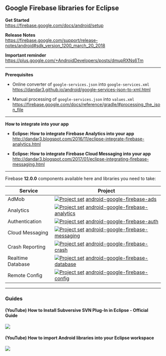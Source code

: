## Google Firebase libraries for Eclipse

**Get Started**<br/>
https://firebase.google.com/docs/android/setup

**Release Notes**<br/>
https://firebase.google.com/support/release-notes/android#sdk_version_1200_march_20_2018

**Important reminder**<br/>
https://plus.google.com/+AndroidDevelopers/posts/dmupRXNs6Tm

---

**Prerequisites**<br/>

- Online converter of `google-services.json` into `google-services.xml`<br/>
  https://dandar3.github.io/android/google-services-json-to-xml.html

- Manual processing of `google-services.json` into `values.xml`<br/>
  https://firebase.google.com/docs/reference/gradle/#processing_the_json_file

---

**How to integrate into your app**<br/>

- **Eclipse: How to integrate Firebase Analytics into your app**<br/>
http://dandar3.blogspot.com/2016/11/eclipse-integrate-firebase-analytics.html

- **Eclipse: How to integrate Firebase Cloud Messaging into your app**<br/>
http://dandar3.blogspot.com/2017/01/eclipse-integrating-firebase-messaging.html

---

Firebase **12.0.0** components available here and libraries you need to take:

| Service           | Project |
| ---               | --- |
| AdMob             | [<img src="https://goo.gl/1VmF4W" title="Project set" align="top" />](https://raw.githubusercontent.com/dandar3/android-google-firebase-ads/12.0.0/.projectset)            [android-google-firebase-ads](https://github.com/dandar3/android-google-firebase-ads/tree/12.0.0)              |
| Analytics         | [<img src="https://goo.gl/1VmF4W" title="Project set" align="top" />](https://raw.githubusercontent.com/dandar3/android-google-firebase-analytics/12.0.0/.projectset)      [android-google-firebase-analytics](https://github.com/dandar3/android-google-firebase-analytics/tree/12.0.0)  |
| Authentication    | [<img src="https://goo.gl/1VmF4W" title="Project set" align="top" />](https://raw.githubusercontent.com/dandar3/android-google-firebase-auth/12.0.0/.projectset)           [android-google-firebase-auth](https://github.com/dandar3/android-google-firebase-auth/tree/12.0.0)            |
| Cloud Messaging   | [<img src="https://goo.gl/1VmF4W" title="Project set" align="top" />](https://raw.githubusercontent.com/dandar3/android-google-firebase-messaging/12.0.0/.projectset)      [android-google-firebase-messaging](https://github.com/dandar3/android-google-firebase-messaging/tree/12.0.0)  |
| Crash Reporting   | [<img src="https://goo.gl/1VmF4W" title="Project set" align="top" />](https://raw.githubusercontent.com/dandar3/android-google-firebase-crash/12.0.0/.projectset)          [android-google-firebase-crash](https://github.com/dandar3/android-google-firebase-crash/tree/12.0.0)          |
| Realtime Database | [<img src="https://goo.gl/1VmF4W" title="Project set" align="top" />](https://raw.githubusercontent.com/dandar3/android-google-firebase-database/12.0.0/.projectset)       [android-google-firebase-database](https://github.com/dandar3/android-google-firebase-database/tree/12.0.0)    |
| Remote Config     | [<img src="https://goo.gl/1VmF4W" title="Project set" align="top" />](https://raw.githubusercontent.com/dandar3/android-google-firebase-config/12.0.0/.projectset)         [android-google-firebase-config](https://github.com/dandar3/android-google-firebase-config/tree/12.0.0)        |

---

### Guides
 
#### (YouTube) How to Install Subversive SVN Plug-In in Eclipse - Official Guide
<a href="http://www.youtube.com/watch?v=04L4rkykWZw" target="_blank"><img src="http://img.youtube.com/vi/04L4rkykWZw/0.jpg" /></a>

#### (YouTube) How to import Android libraries into your Eclipse workspace
<a href="http://www.youtube.com/watch?v=ytRSnjp56tA" target="_blank"><img src="http://img.youtube.com/vi/ytRSnjp56tA/0.jpg" /></a>

